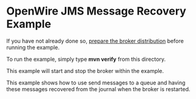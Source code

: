 # OpenWire JMS Message Recovery Example

If you have not already done so, [prepare the broker distribution](../../../../README.md#getting-started) before running the example.

To run the example, simply type **mvn verify** from this directory.

This example will start and stop the broker within the example.

This example shows how to use send messages to a queue and having these messages recovered from the journal when the broker is restarted.